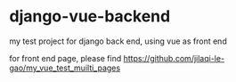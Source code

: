 # django-vue-backend
my test project for django back end, using vue as front end

for front end page, please find https://github.com/jilaqi-le-gao/my_vue_test_muilti_pages
